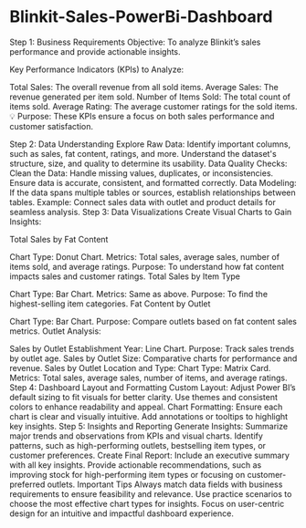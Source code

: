 # Blinkit-Sales-PowerBi-Dashboard

Step 1: Business Requirements
Objective: To analyze Blinkit’s sales performance and provide actionable insights.

Key Performance Indicators (KPIs) to Analyze:

Total Sales: The overall revenue from all sold items.
Average Sales: The revenue generated per item sold.
Number of Items Sold: The total count of items sold.
Average Rating: The average customer ratings for the sold items.
💡 Purpose: These KPIs ensure a focus on both sales performance and customer satisfaction.

Step 2: Data Understanding
Explore Raw Data:
Identify important columns, such as sales, fat content, ratings, and more.
Understand the dataset's structure, size, and quality to determine its usability.
Data Quality Checks:
Clean the Data: Handle missing values, duplicates, or inconsistencies.
Ensure data is accurate, consistent, and formatted correctly.
Data Modeling:
If the data spans multiple tables or sources, establish relationships between tables.
Example: Connect sales data with outlet and product details for seamless analysis.
Step 3: Data Visualizations
Create Visual Charts to Gain Insights:

Total Sales by Fat Content

Chart Type: Donut Chart.
Metrics: Total sales, average sales, number of items sold, and average ratings.
Purpose: To understand how fat content impacts sales and customer ratings.
Total Sales by Item Type

Chart Type: Bar Chart.
Metrics: Same as above.
Purpose: To find the highest-selling item categories.
Fat Content by Outlet

Chart Type: Bar Chart.
Purpose: Compare outlets based on fat content sales metrics.
Outlet Analysis:

Sales by Outlet Establishment Year: Line Chart.
Purpose: Track sales trends by outlet age.
Sales by Outlet Size: Comparative charts for performance and revenue.
Sales by Outlet Location and Type:
Chart Type: Matrix Card.
Metrics: Total sales, average sales, number of items, and average ratings.
Step 4: Dashboard Layout and Formatting
Custom Layout:
Adjust Power BI’s default sizing to fit visuals for better clarity.
Use themes and consistent colors to enhance readability and appeal.
Chart Formatting:
Ensure each chart is clear and visually intuitive.
Add annotations or tooltips to highlight key insights.
Step 5: Insights and Reporting
Generate Insights:
Summarize major trends and observations from KPIs and visual charts.
Identify patterns, such as high-performing outlets, bestselling item types, or customer preferences.
Create Final Report:
Include an executive summary with all key insights.
Provide actionable recommendations, such as improving stock for high-performing item types or focusing on customer-preferred outlets.
Important Tips
Always match data fields with business requirements to ensure feasibility and relevance.
Use practice scenarios to choose the most effective chart types for insights.
Focus on user-centric design for an intuitive and impactful dashboard experience.
